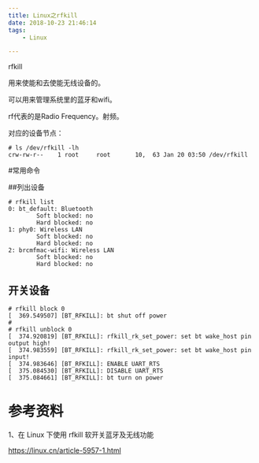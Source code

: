 ```yaml
---
title: Linux之rfkill
date: 2018-10-23 21:46:14
tags:
	- Linux

---
```




rfkill

用来使能和去使能无线设备的。

可以用来管理系统里的蓝牙和wifi。



rf代表的是Radio Frequency。射频。

对应的设备节点：

```
# ls /dev/rfkill -lh
crw-rw-r--    1 root     root       10,  63 Jan 20 03:50 /dev/rfkill
```



#常用命令

##列出设备

```
# rfkill list
0: bt_default: Bluetooth
        Soft blocked: no
        Hard blocked: no
1: phy0: Wireless LAN
        Soft blocked: no
        Hard blocked: no
2: brcmfmac-wifi: Wireless LAN
        Soft blocked: no
        Hard blocked: no
```

## 开关设备



```
# rfkill block 0
[  369.549507] [BT_RFKILL]: bt shut off power
# 
# rfkill unblock 0
[  374.920819] [BT_RFKILL]: rfkill_rk_set_power: set bt wake_host pin output high!
[  374.983559] [BT_RFKILL]: rfkill_rk_set_power: set bt wake_host pin input!
[  374.983646] [BT_RFKILL]: ENABLE UART_RTS
[  375.084530] [BT_RFKILL]: DISABLE UART_RTS
[  375.084661] [BT_RFKILL]: bt turn on power
```



# 参考资料

1、在 Linux 下使用 rfkill 软开关蓝牙及无线功能 

https://linux.cn/article-5957-1.html